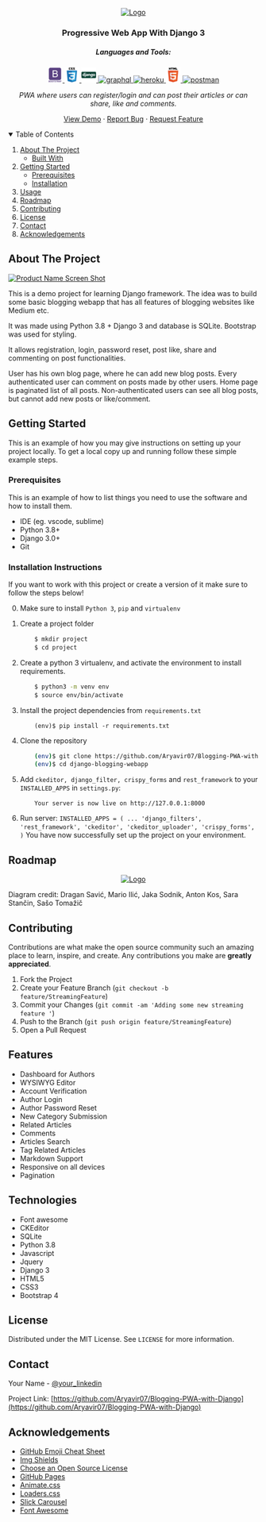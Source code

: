 
<p align="center">
  <a href="#">
    <img src="https://thumbs.gfycat.com/CalmKeyEidolonhelvum-max-1mb.gif" alt="Logo">
  </a>

  <h3 align="center">Progressive Web App With Django 3</h3>
  <h5 align="center">Languages and Tools:</h5>
  <p align="center"> <a href="https://getbootstrap.com" target="_blank"> <img src="https://raw.githubusercontent.com/devicons/devicon/master/icons/bootstrap/bootstrap-plain-wordmark.svg" alt="bootstrap" width="30" height="30"/> </a> <a href="https://www.w3schools.com/css/" target="_blank"> <img src="https://raw.githubusercontent.com/devicons/devicon/master/icons/css3/css3-original-wordmark.svg" alt="css3" width="30" height="30"/> </a> <a href="https://www.djangoproject.com/" target="_blank"> <img src="https://raw.githubusercontent.com/devicons/devicon/master/icons/django/django-original.svg" alt="django" width="30" height="30"/> </a> <a href="https://graphql.org" target="_blank"> <img src="https://www.vectorlogo.zone/logos/graphql/graphql-icon.svg" alt="graphql" width="30" height="30"/> </a> <a href="https://heroku.com" target="_blank"> <img src="https://www.vectorlogo.zone/logos/heroku/heroku-icon.svg" alt="heroku" width="30" height="30"/> </a> <a href="https://www.w3.org/html/" target="_blank"> <img src="https://raw.githubusercontent.com/devicons/devicon/master/icons/html5/html5-original-wordmark.svg" alt="html5" width="30" height="30"/> </a> <a href="https://postman.com" target="_blank"> <img src="https://www.vectorlogo.zone/logos/getpostman/getpostman-icon.svg" alt="postman" width="30" height="30"/> </a> </p>

  
  <p  align="center">
  <i>PWA where users can register/login and can post their articles or can share, like and comments.</i>
  </p>
</p>


  <p align="center">
    <a href="https://djangoblogdeployed.herokuapp.com/"  target="_blank">View Demo</a>
    ·
    <a href="https://github.com/Aryavir07/Blogging-PWA-with-Django/issues" target="_blank">Report Bug</a>
    ·
    <a href="https://github.com/Aryavir07/Blogging-PWA-with-Django/issues" target="_blank">Request Feature</a>
  </p>




<!-- TABLE OF CONTENTS -->
<details open="open">
  <summary>Table of Contents</summary>
  <ol>
    <li>
      <a href="#about-the-project">About The Project</a>
      <ul>
        <li><a href="#built-with">Built With</a></li>
      </ul>
    </li>
    <li>
      <a href="#getting-started">Getting Started</a>
      <ul>
        <li><a href="#prerequisites">Prerequisites</a></li>
        <li><a href="#installation">Installation</a></li>
      </ul>
    </li>
    <li><a href="#usage">Usage</a></li>
    <li><a href="#roadmap">Roadmap</a></li>
    <li><a href="#contributing">Contributing</a></li>
    <li><a href="#license">License</a></li>
    <li><a href="#contact">Contact</a></li>
    <li><a href="#acknowledgements">Acknowledgements</a></li>
  </ol>
</details>



<!-- ABOUT THE PROJECT -->
## About The Project

[![Product Name Screen Shot][product-screenshot]](https://example.com)

This is a demo project for learning Django framework. The idea was to build some basic blogging webapp that has all features of blogging websites like Medium etc.

It was made using Python 3.8 + Django 3 and database is SQLite. Bootstrap was used for styling.

It allows registration, login, password reset, post like, share and commenting on post functionalities.

User has his own blog page, where he can add new blog posts. 
Every authenticated user can comment on posts made by other users. Home page is paginated list of all posts. 
Non-authenticated users can see all blog posts, but cannot add new posts or like/comment.

<!-- GETTING STARTED -->
## Getting Started

This is an example of how you may give instructions on setting up your project locally.
To get a local copy up and running follow these simple example steps.

### Prerequisites

This is an example of how to list things you need to use the software and how to install them.

* IDE (eg. vscode, sublime)
* Python 3.8+
* Django 3.0+
* Git

### Installation Instructions

If you want to work with this project or create a version of it make sure to follow the steps below!

0. Make sure to install ` Python 3 `, ` pip ` and ` virtualenv `   
1. Create a project folder
   
    ```bash
        $ mkdir project
        $ cd project
    ```
2. Create a python 3 virtualenv, and activate the environment to install requirements.
    ```bash
        $ python3 -m venv env
        $ source env/bin/activate
    ``` 
3. Install the project dependencies from `requirements.txt`
    ```
        (env)$ pip install -r requirements.txt
    ```
4. Clone the repository
   
    ```bash
        (env)$ git clone https://github.com/Aryavir07/Blogging-PWA-with-Django.git
        (env)$ cd django-blogging-webapp
    ```
5. Add ```ckeditor, django_filter, crispy_forms``` and ```rest_framework``` to your ```INSTALLED_APPS``` in ```settings.py```:
    ```
        Your server is now live on http://127.0.0.1:8000
    ```
    
  6. Run server:
    ```
        INSTALLED_APPS = (
            ...
                'django_filters',
                'rest_framework',
                'ckeditor',
                'ckeditor_uploader',
                'crispy_forms',
        )
    ```
You have now successfully set up the project on your environment.

<!-- ROADMAP -->
## Roadmap

<p align="center">
  <a href="#">
    <img src="https://user-images.githubusercontent.com/42632417/135386431-449bf4cf-a2a6-4c17-be51-0e5f30656b2e.png" alt="Logo">
  </a>
<p>Diagram credit: Dragan Savić, Mario Ilić, Jaka Sodnik, Anton Kos, Sara Stančin, Sašo Tomažič</p>
</p>



<!-- CONTRIBUTING -->
## Contributing

Contributions are what make the open source community such an amazing place to learn, inspire, and create. Any contributions you make are **greatly appreciated**.

1. Fork the Project
2. Create your Feature Branch (`git checkout -b feature/StreamingFeature`)
3. Commit your Changes (`git commit -am 'Adding some new streaming feature '`)
4. Push to the Branch (`git push origin feature/StreamingFeature`)
5. Open a Pull Request


## Features

- Dashboard for Authors
- WYSIWYG Editor
- Account Verification 
- Author Login
- Author Password Reset
- New Category Submission
- Related Articles
- Comments
- Articles Search
- Tag Related Articles
- Markdown Support
- Responsive on all devices
- Pagination

## Technologies
- Font awesome
- CKEditor
- SQLite
- Python 3.8
- Javascript
- Jquery 
- Django 3
- HTML5
- CSS3 
- Bootstrap 4

<!-- LICENSE -->
## License

Distributed under the MIT License. See `LICENSE` for more information.

<!-- CONTACT -->
## Contact

Your Name - [@your_linkedin](https://www.linkedin.com/in/aryavir07/)

Project Link: [https://github.com/Aryavir07/Blogging-PWA-with-Django](https://github.com/Aryavir07/Blogging-PWA-with-Django)



<!-- ACKNOWLEDGEMENTS -->
## Acknowledgements
* [GitHub Emoji Cheat Sheet](https://www.webpagefx.com/tools/emoji-cheat-sheet)
* [Img Shields](https://shields.io)
* [Choose an Open Source License](https://choosealicense.com)
* [GitHub Pages](https://pages.github.com)
* [Animate.css](https://daneden.github.io/animate.css)
* [Loaders.css](https://connoratherton.com/loaders)
* [Slick Carousel](https://kenwheeler.github.io/slick)
* [Font Awesome](https://fontawesome.com)



<!-- MARKDOWN LINKS & IMAGES -->
<!-- https://www.markdownguide.org/basic-syntax/#reference-style-links -->
[contributors-shield]: https://img.shields.io/github/contributors/othneildrew/Best-README-Template.svg?style=for-the-badge
[contributors-url]: https://github.com/othneildrew/Best-README-Template/graphs/contributors
[forks-shield]: https://img.shields.io/github/forks/othneildrew/Best-README-Template.svg?style=for-the-badge
[forks-url]: https://github.com/othneildrew/Best-README-Template/network/members
[stars-shield]: https://img.shields.io/github/stars/othneildrew/Best-README-Template.svg?style=for-the-badge
[stars-url]: https://github.com/othneildrew/Best-README-Template/stargazers
[issues-shield]: https://img.shields.io/github/issues/othneildrew/Best-README-Template.svg?style=for-the-badge
[issues-url]: https://github.com/othneildrew/Best-README-Template/issues
[license-shield]: https://img.shields.io/github/license/othneildrew/Best-README-Template.svg?style=for-the-badge
[license-url]: https://github.com/othneildrew/Best-README-Template/blob/master/LICENSE.txt
[linkedin-shield]: https://img.shields.io/badge/-LinkedIn-black.svg?style=for-the-badge&logo=linkedin&colorB=555
[linkedin-url]: https://linkedin.com/in/othneildrew
[product-screenshot]: images/screenshot.png
